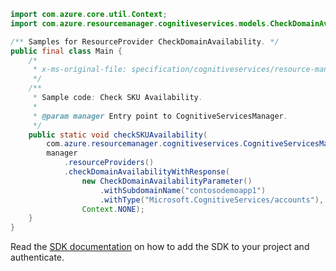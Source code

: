 ```java
import com.azure.core.util.Context;
import com.azure.resourcemanager.cognitiveservices.models.CheckDomainAvailabilityParameter;

/** Samples for ResourceProvider CheckDomainAvailability. */
public final class Main {
    /*
     * x-ms-original-file: specification/cognitiveservices/resource-manager/Microsoft.CognitiveServices/stable/2022-03-01/examples/CheckDomainAvailability.json
     */
    /**
     * Sample code: Check SKU Availability.
     *
     * @param manager Entry point to CognitiveServicesManager.
     */
    public static void checkSKUAvailability(
        com.azure.resourcemanager.cognitiveservices.CognitiveServicesManager manager) {
        manager
            .resourceProviders()
            .checkDomainAvailabilityWithResponse(
                new CheckDomainAvailabilityParameter()
                    .withSubdomainName("contosodemoapp1")
                    .withType("Microsoft.CognitiveServices/accounts"),
                Context.NONE);
    }
}
```

Read the [SDK documentation](https://github.com/Azure/azure-sdk-for-java/blob/azure-resourcemanager-cognitiveservices_1.0.0-beta.4/sdk/cognitiveservices/azure-resourcemanager-cognitiveservices/README.md) on how to add the SDK to your project and authenticate.
